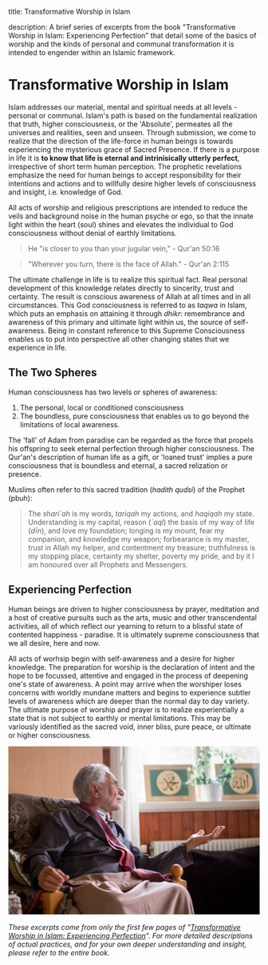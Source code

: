 title: Transformative Worship in Islam

description: A brief series of excerpts from the book "Transformative Worship in Islam: Experiencing Perfection" that detail some of the basics of worship and the kinds of personal and communal transformation it is intended to engender within an Islamic framework.

# Transformative Worship in Islam

Islam addresses our material, mental and spiritual needs at all levels - personal or communal. Islam's path is based on the fundamental realization that truth, higher consciousness, or the 'Absolute', permeates all the universes and realities, seen and unseen. Through submission, we come to realize that the direction of the life-force in human beings is towards experiencing the mysterious grace of Sacred Presence. If there is a purpose in life it is **to know that life is eternal and intrinisically utterly perfect**, irrespective of short term human perception. The prophetic revelations emphasize the need for human beings to accept responsibility for their intentions and actions and to willfully desire higher levels of consciousness and insight, i.e. knowledge of God. 

All acts of worship and religious prescriptions are intended to reduce the veils and background noise in the human psyche or ego, so that the innate light within the heart (soul) shines and elevates the individual to God consciousness without denial of earthly limitations.

> He "is closer to you than your jugular vein," - Qur'an 50:16

> "Wherever you turn, there is the face of Allah." - Qur'an 2:115

The ultimate challenge in life is to realize this spiritual fact. Real personal development of this knowledge relates directly to sincerity, trust and certainty. The result is conscious awareness of Allah at all times and in all circumstances. This God consciousness is referred to as _taqwa_ in Islam, which puts an emphasis on attaining it through _dhikr_: remembrance and awareness of this primary and ultimate light within us, the source of self-awareness. Being in constant reference to this Supreme Consciousness enables us to put into perspective  all other changing states that we experience in life. 

## The Two Spheres

Human consciousness has two levels or spheres of awareness:

1. The personal, local or conditioned consciousness
2. The boundless, pure consciousness that enables us to go beyond the limitations of local awareness.

The 'fall' of Adam from paradise can be regarded as the force that propels his offspring to seek eternal perfection through higher consciousness. The Qur'an's description of human life as a gift, or 'loaned trust' implies a pure consciousness that is boundless and eternal, a sacred relization or presence.

Muslims often refer to this sacred tradition (_hadith qudsi_) of the Prophet (pbuh):

> The _shari\`ah_ is my words, _tariqah_ my actions, and _haqiqah_ my state. Understanding is my capital, reason (_\`aql_) the basis of my way of life (_dīn_), and love my foundation; longing is my mount, fear my companion, and knowledge my weapon; forbearance is my master, trust in Allah my helper, and contentment my treasure; truthfulness is my stopping place, certainty my shelter, poverty my pride, and by it I am honoured over all Prophets and Messengers.

## Experiencing Perfection

Human beings are driven to higher consciousness by prayer, meditation and a host of creative pursuits such as the arts, music and other transcendental activities, all of which reflect our yearning to return to a blissful state of contented happiness - paradise. It is ultimately supreme consciousness that we all desire, here and now.

All acts of worhsip begin with self-awareness and a desire for higher knowledge. The preparation for worship is the declaration of intent and the hope to be focussed, attentive and engaged in the process of deepening one's state of awareness. A point may arrive when the worshiper loses concerns with worldly mundane matters and begins to experience subtler levels of awareness which are deeper than the normal day to day variety. The ultimate purpose of worship and prayer is to realize experientially a state that is not subject to earthly or mental limitations. This may be variously identified as the sacred void, inner bliss, pure peace, or ultimate or higher consciousness.

![Transforming hearts](../img/sfh_transformed.jpg)

_These excerpts come from only the first few pages of "[Transformative Worship in Islam: Experiencing Perfection](../../../books/general-islam/transformative-worship)". For more detailed descriptions of actual practices, and for your own deeper understanding and insight, please refer to the entire book_.

